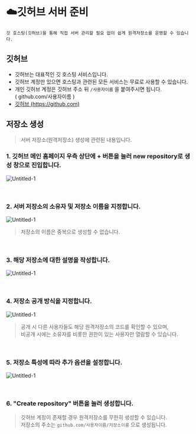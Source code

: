 # **:cloud:깃허브 서버 준비**
    깃 호스팅(깃허브)을 통해 직접 서버 관리할 필요 없이 쉽게 원격저장소를 운영할 수 있습니다.

## **깃허브**
- 깃허브는 대표적인 깃 호스팅 서비스입니다.
- 깃허브 계정만 있으면 호스팅과 관련된 모든 서비스는 무료로 사용할 수 있습니다.
- 개인 깃허브 계정은 깃허브 주소 뒤 `/사용자이름` 을 붙여주시면 됩니다.<br>
( github.com/사용자이름 )
- [깃허브 (https://github.com)](https://github.com)

## **저장소 생성**
>서버 저장소(원격저장소) 생성에 관련된 내용입니다.

### 1. 깃허브 메인 홈페이지 우측 상단에 + 버튼을 눌러 new repository로 생성 창으로 진입합니다.<br>
![Untitled-1](https://user-images.githubusercontent.com/45596014/193051781-80b82c60-1940-45fb-9419-ce0c5b57860e.jpg)

<br>

### 2. 서버 저장소의 소유자 및 저장소 이름을 지정합니다.<br>
![Untitled-1](https://user-images.githubusercontent.com/45596014/193050451-d76a0abf-27f4-4bd7-b1ab-e5e214463b92.jpg)
>저장소의 이름은 중복으로 생성할 수 없습니다.

<br>

### 3. 해당 저장소에 대한 설명을 작성합니다.<br>
![Untitled-1](https://user-images.githubusercontent.com/45596014/193048451-9819ac81-b0a8-4d1d-b97c-84398633b4a5.jpg)

<br>

### 4. 저장소 공개 방식을 지정합니다.<br>
![Untitled-1](https://user-images.githubusercontent.com/45596014/193050059-7bb3dadb-0550-41d6-afce-2f788c2e7111.jpg)
>공개 시 다른 사용자들도 해당 원격저장소의 코드를 확인할 수 있으며,<br>
>비공개 시에는 소유자를 비롯한 권한이 있는 사용자만 열람할 수 있습니다.

<br>

### 5. 저장소 특성에 따라 추가 옵션을 설정합니다.<br>
![Untitled-1](https://user-images.githubusercontent.com/45596014/193049783-11cdf10c-5c6f-4eb1-9f07-b185ff47507d.jpg)

<br>

### 6. "Create repository" 버튼을 눌러 생성합니다.<br>
>깃허브 계정이 존재할 경우 원격저장소를 무한히 생성할 수 있습니다.<br>
>저장소의 주소는 `github.com/사용자이름/저장소이름` 으로 생성됩니다.

<br>


